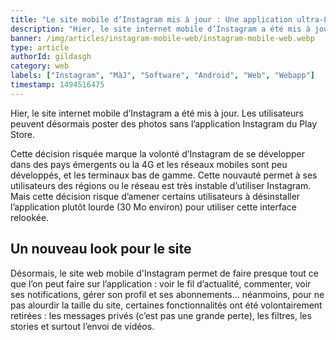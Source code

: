 ```yaml
---
title: "Le site mobile d’Instagram mis à jour : Une application ultra-Lite"
description: "Hier, le site internet mobile d’Instagram a été mis à jour. Les utilisateurs peuvent désormais poster des photos sans l’application Instagram du Play Store et utiliser ce site comme application android"
banner: /img/articles/instagram-mobile-web/instagram-mobile-web.webp
type: article
authorId: gildasgh
category: web
labels: ["Instagram", "MàJ", "Software", "Android", "Web", "Webapp"]
timestamp: 1494516475
---
```


Hier, le site internet mobile d’Instagram a été mis à jour. Les utilisateurs peuvent désormais poster des photos sans l’application Instagram du Play Store.

  Cette décision risquée marque la volonté d’Instagram de se développer dans des pays émergents ou la 4G et les réseaux mobiles sont peu développés, et les terminaux bas de gamme. Cette nouvauté permet à ses utilisateurs des régions ou le réseau est très instable d’utiliser Instagram. Mais cette décision risque d’amener certains utilisateurs à désinstaller l’application plutôt lourde (30 Mo environ) pour utiliser cette interface relookée.

  Un nouveau look pour le site
----------------------------

 Désormais, le site web mobile d'Instagram permet de faire presque tout ce que l’on peut faire sur l’application : voir le fil d’actualité, commenter, voir ses notifications, gérer son profil et ses abonnements… néanmoins, pour ne pas alourdir la taille du site, certaines fonctionnalités ont été volontairement retirées : les messages privés (c’est pas une grande perte), les filtres, les stories et surtout l’envoi de vidéos.

